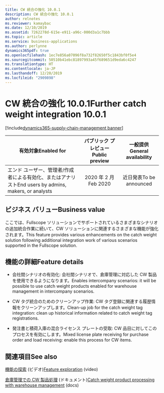 ```yaml
---
title: CW 統合の強化 10.0.1
description: CW 統合の強化 10.0.1
author: relnotes
ms.reviewer: kamaybac
ms.date: 12/10/2019
ms.assetid: 7262278d-615e-e911-a96c-000d3a1c7bbb
ms.topic: article
ms.service: business-applications
ms.author: perlynne
dynamics365pdf: true
ms.openlocfilehash: 1ec7e856a07096f8a732f82650f5c1843bf0f5e4
ms.sourcegitcommit: 50510b41ebc81897993a45f689651d9eda6c4247
ms.translationtype: HT
ms.contentlocale: ja-JP
ms.lasthandoff: 12/20/2019
ms.locfileid: "2909898"
---
```

# <a name="further-catch-weight-integration-1001"></a><span data-ttu-id="380f3-103">CW 統合の強化 10.0.1</span><span class="sxs-lookup"><span data-stu-id="380f3-103">Further catch weight integration 10.0.1</span></span>
[!include[dynamics365-supply-chain-management banner](../includes/dynamics365-supply-chain-management.md)]

| <span data-ttu-id="380f3-104">有効対象</span><span class="sxs-lookup"><span data-stu-id="380f3-104">Enabled for</span></span>    |  <span data-ttu-id="380f3-105">パブリック プレビュー</span><span class="sxs-lookup"><span data-stu-id="380f3-105">Public preview</span></span> | <span data-ttu-id="380f3-106">一般提供</span><span class="sxs-lookup"><span data-stu-id="380f3-106">General availability</span></span> | 
| ---------- | :----------: |:----------: |
|<span data-ttu-id="380f3-107">エンド ユーザー、管理者/作成者による有効化、またはアナリスト</span><span class="sxs-lookup"><span data-stu-id="380f3-107">End users by admins, makers, or analysts</span></span>|<span data-ttu-id="380f3-108">2020 年 2 月</span><span class="sxs-lookup"><span data-stu-id="380f3-108">Feb 2020</span></span>| <span data-ttu-id="380f3-109">近日発表</span><span class="sxs-lookup"><span data-stu-id="380f3-109">To be announced</span></span>|


## <a name="business-value"></a><span data-ttu-id="380f3-110">ビジネス バリュー</span><span class="sxs-lookup"><span data-stu-id="380f3-110">Business value</span></span>
<!-- bv start -->
<span data-ttu-id="380f3-111">ここでは、Fullscope ソリューションでサポートされているさまざまなシナリオの追加統合作業に続いて、CW ソリューションに関連するさまざまな機能が強化されます。</span><span class="sxs-lookup"><span data-stu-id="380f3-111">This feature provides various enhancements on the catch weight solution following additional integration work of various scenarios supported in the Fullscope solution.</span></span>
<!-- bv end -->



## <a name="feature-details"></a><span data-ttu-id="380f3-112">機能の詳細</span><span class="sxs-lookup"><span data-stu-id="380f3-112">Feature details</span></span>
<!--feature detail start -->
-  <span data-ttu-id="380f3-113">会社間シナリオの有効化: 会社間シナリオで、倉庫管理に対応した CW 製品を使用できるようになります。</span><span class="sxs-lookup"><span data-stu-id="380f3-113">Enables intercompany scenarios: it will be possible to use catch weight products enabled for warehouse management in intercompany scenarios.</span></span>

 -  <span data-ttu-id="380f3-114">CW タグ統合のためのクリーンアップ作業: CW タグ登録に関連する履歴情報をクリーンアップします。</span><span class="sxs-lookup"><span data-stu-id="380f3-114">Clean-up job for the catch weight tag integration: clean up historical information related to catch weight tag registrations.</span></span>

 -  <span data-ttu-id="380f3-115">発注書と積荷入庫の混合ライセンス プレートの受取: CW 品目に対してこのプロセスを有効にします。</span><span class="sxs-lookup"><span data-stu-id="380f3-115">Mixed license plate receiving for purchase order and load receiving: enable this process for CW items.</span></span>
<!--feature detail end -->










## <a name="see-also"></a><span data-ttu-id="380f3-116">関連項目</span><span class="sxs-lookup"><span data-stu-id="380f3-116">See also</span></span>
<span data-ttu-id="380f3-117">[機能の探索](https://www.microsoft.com/videoplayer/embed/RE4jzx8) (ビデオ)</span><span class="sxs-lookup"><span data-stu-id="380f3-117">[Feature exploration](https://www.microsoft.com/videoplayer/embed/RE4jzx8) (video)</span></span>

<span data-ttu-id="380f3-118">[倉庫管理での CW 製品処理](https://docs.microsoft.com/dynamics365/supply-chain/warehousing/catch-weight-processing) (ドキュメント)</span><span class="sxs-lookup"><span data-stu-id="380f3-118">[Catch weight product processing with warehouse management](https://docs.microsoft.com/dynamics365/supply-chain/warehousing/catch-weight-processing) (docs)</span></span>
